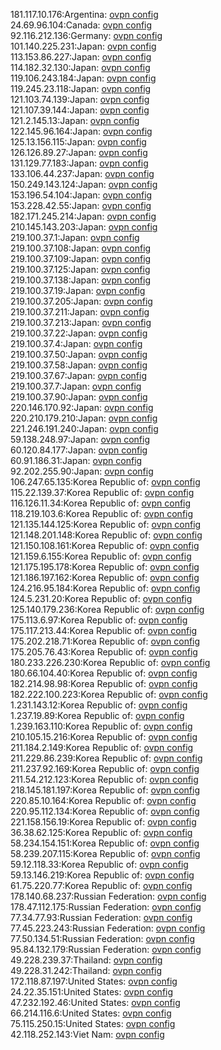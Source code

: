 181.117.10.176:Argentina: [ovpn config](vpn/181_117_10_176.ovpn)  
24.69.96.104:Canada: [ovpn config](vpn/24_69_96_104.ovpn)  
92.116.212.136:Germany: [ovpn config](vpn/92_116_212_136.ovpn)  
101.140.225.231:Japan: [ovpn config](vpn/101_140_225_231.ovpn)  
113.153.86.227:Japan: [ovpn config](vpn/113_153_86_227.ovpn)  
114.182.32.130:Japan: [ovpn config](vpn/114_182_32_130.ovpn)  
119.106.243.184:Japan: [ovpn config](vpn/119_106_243_184.ovpn)  
119.245.23.118:Japan: [ovpn config](vpn/119_245_23_118.ovpn)  
121.103.74.139:Japan: [ovpn config](vpn/121_103_74_139.ovpn)  
121.107.39.144:Japan: [ovpn config](vpn/121_107_39_144.ovpn)  
121.2.145.13:Japan: [ovpn config](vpn/121_2_145_13.ovpn)  
122.145.96.164:Japan: [ovpn config](vpn/122_145_96_164.ovpn)  
125.13.156.115:Japan: [ovpn config](vpn/125_13_156_115.ovpn)  
126.126.89.27:Japan: [ovpn config](vpn/126_126_89_27.ovpn)  
131.129.77.183:Japan: [ovpn config](vpn/131_129_77_183.ovpn)  
133.106.44.237:Japan: [ovpn config](vpn/133_106_44_237.ovpn)  
150.249.143.124:Japan: [ovpn config](vpn/150_249_143_124.ovpn)  
153.196.54.104:Japan: [ovpn config](vpn/153_196_54_104.ovpn)  
153.228.42.55:Japan: [ovpn config](vpn/153_228_42_55.ovpn)  
182.171.245.214:Japan: [ovpn config](vpn/182_171_245_214.ovpn)  
210.145.143.203:Japan: [ovpn config](vpn/210_145_143_203.ovpn)  
219.100.37.1:Japan: [ovpn config](vpn/219_100_37_1.ovpn)  
219.100.37.108:Japan: [ovpn config](vpn/219_100_37_108.ovpn)  
219.100.37.109:Japan: [ovpn config](vpn/219_100_37_109.ovpn)  
219.100.37.125:Japan: [ovpn config](vpn/219_100_37_125.ovpn)  
219.100.37.138:Japan: [ovpn config](vpn/219_100_37_138.ovpn)  
219.100.37.19:Japan: [ovpn config](vpn/219_100_37_19.ovpn)  
219.100.37.205:Japan: [ovpn config](vpn/219_100_37_205.ovpn)  
219.100.37.211:Japan: [ovpn config](vpn/219_100_37_211.ovpn)  
219.100.37.213:Japan: [ovpn config](vpn/219_100_37_213.ovpn)  
219.100.37.22:Japan: [ovpn config](vpn/219_100_37_22.ovpn)  
219.100.37.4:Japan: [ovpn config](vpn/219_100_37_4.ovpn)  
219.100.37.50:Japan: [ovpn config](vpn/219_100_37_50.ovpn)  
219.100.37.58:Japan: [ovpn config](vpn/219_100_37_58.ovpn)  
219.100.37.67:Japan: [ovpn config](vpn/219_100_37_67.ovpn)  
219.100.37.7:Japan: [ovpn config](vpn/219_100_37_7.ovpn)  
219.100.37.90:Japan: [ovpn config](vpn/219_100_37_90.ovpn)  
220.146.170.92:Japan: [ovpn config](vpn/220_146_170_92.ovpn)  
220.210.179.210:Japan: [ovpn config](vpn/220_210_179_210.ovpn)  
221.246.191.240:Japan: [ovpn config](vpn/221_246_191_240.ovpn)  
59.138.248.97:Japan: [ovpn config](vpn/59_138_248_97.ovpn)  
60.120.84.177:Japan: [ovpn config](vpn/60_120_84_177.ovpn)  
60.91.186.31:Japan: [ovpn config](vpn/60_91_186_31.ovpn)  
92.202.255.90:Japan: [ovpn config](vpn/92_202_255_90.ovpn)  
106.247.65.135:Korea Republic of: [ovpn config](vpn/106_247_65_135.ovpn)  
115.22.139.37:Korea Republic of: [ovpn config](vpn/115_22_139_37.ovpn)  
116.126.11.34:Korea Republic of: [ovpn config](vpn/116_126_11_34.ovpn)  
118.219.103.6:Korea Republic of: [ovpn config](vpn/118_219_103_6.ovpn)  
121.135.144.125:Korea Republic of: [ovpn config](vpn/121_135_144_125.ovpn)  
121.148.201.148:Korea Republic of: [ovpn config](vpn/121_148_201_148.ovpn)  
121.150.108.161:Korea Republic of: [ovpn config](vpn/121_150_108_161.ovpn)  
121.159.6.155:Korea Republic of: [ovpn config](vpn/121_159_6_155.ovpn)  
121.175.195.178:Korea Republic of: [ovpn config](vpn/121_175_195_178.ovpn)  
121.186.197.162:Korea Republic of: [ovpn config](vpn/121_186_197_162.ovpn)  
124.216.95.184:Korea Republic of: [ovpn config](vpn/124_216_95_184.ovpn)  
124.5.231.20:Korea Republic of: [ovpn config](vpn/124_5_231_20.ovpn)  
125.140.179.236:Korea Republic of: [ovpn config](vpn/125_140_179_236.ovpn)  
175.113.6.97:Korea Republic of: [ovpn config](vpn/175_113_6_97.ovpn)  
175.117.213.44:Korea Republic of: [ovpn config](vpn/175_117_213_44.ovpn)  
175.202.218.71:Korea Republic of: [ovpn config](vpn/175_202_218_71.ovpn)  
175.205.76.43:Korea Republic of: [ovpn config](vpn/175_205_76_43.ovpn)  
180.233.226.230:Korea Republic of: [ovpn config](vpn/180_233_226_230.ovpn)  
180.66.104.40:Korea Republic of: [ovpn config](vpn/180_66_104_40.ovpn)  
182.214.98.98:Korea Republic of: [ovpn config](vpn/182_214_98_98.ovpn)  
182.222.100.223:Korea Republic of: [ovpn config](vpn/182_222_100_223.ovpn)  
1.231.143.12:Korea Republic of: [ovpn config](vpn/1_231_143_12.ovpn)  
1.237.19.89:Korea Republic of: [ovpn config](vpn/1_237_19_89.ovpn)  
1.239.163.110:Korea Republic of: [ovpn config](vpn/1_239_163_110.ovpn)  
210.105.15.216:Korea Republic of: [ovpn config](vpn/210_105_15_216.ovpn)  
211.184.2.149:Korea Republic of: [ovpn config](vpn/211_184_2_149.ovpn)  
211.229.86.239:Korea Republic of: [ovpn config](vpn/211_229_86_239.ovpn)  
211.237.92.169:Korea Republic of: [ovpn config](vpn/211_237_92_169.ovpn)  
211.54.212.123:Korea Republic of: [ovpn config](vpn/211_54_212_123.ovpn)  
218.145.181.197:Korea Republic of: [ovpn config](vpn/218_145_181_197.ovpn)  
220.85.10.164:Korea Republic of: [ovpn config](vpn/220_85_10_164.ovpn)  
220.95.112.134:Korea Republic of: [ovpn config](vpn/220_95_112_134.ovpn)  
221.158.156.19:Korea Republic of: [ovpn config](vpn/221_158_156_19.ovpn)  
36.38.62.125:Korea Republic of: [ovpn config](vpn/36_38_62_125.ovpn)  
58.234.154.151:Korea Republic of: [ovpn config](vpn/58_234_154_151.ovpn)  
58.239.207.115:Korea Republic of: [ovpn config](vpn/58_239_207_115.ovpn)  
59.12.118.33:Korea Republic of: [ovpn config](vpn/59_12_118_33.ovpn)  
59.13.146.219:Korea Republic of: [ovpn config](vpn/59_13_146_219.ovpn)  
61.75.220.77:Korea Republic of: [ovpn config](vpn/61_75_220_77.ovpn)  
178.140.68.237:Russian Federation: [ovpn config](vpn/178_140_68_237.ovpn)  
178.47.112.175:Russian Federation: [ovpn config](vpn/178_47_112_175.ovpn)  
77.34.77.93:Russian Federation: [ovpn config](vpn/77_34_77_93.ovpn)  
77.45.223.243:Russian Federation: [ovpn config](vpn/77_45_223_243.ovpn)  
77.50.134.51:Russian Federation: [ovpn config](vpn/77_50_134_51.ovpn)  
95.84.132.179:Russian Federation: [ovpn config](vpn/95_84_132_179.ovpn)  
49.228.239.37:Thailand: [ovpn config](vpn/49_228_239_37.ovpn)  
49.228.31.242:Thailand: [ovpn config](vpn/49_228_31_242.ovpn)  
172.118.87.197:United States: [ovpn config](vpn/172_118_87_197.ovpn)  
24.22.35.151:United States: [ovpn config](vpn/24_22_35_151.ovpn)  
47.232.192.46:United States: [ovpn config](vpn/47_232_192_46.ovpn)  
66.214.116.6:United States: [ovpn config](vpn/66_214_116_6.ovpn)  
75.115.250.15:United States: [ovpn config](vpn/75_115_250_15.ovpn)  
42.118.252.143:Viet Nam: [ovpn config](vpn/42_118_252_143.ovpn)  
